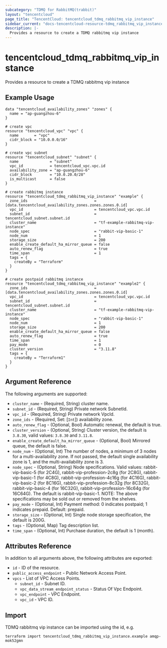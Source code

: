 ```yaml
---
subcategory: "TDMQ for RabbitMQ(trabbit)"
layout: "tencentcloud"
page_title: "TencentCloud: tencentcloud_tdmq_rabbitmq_vip_instance"
sidebar_current: "docs-tencentcloud-resource-tdmq_rabbitmq_vip_instance"
description: |-
  Provides a resource to create a TDMQ rabbitmq vip instance
---
```


# tencentcloud_tdmq_rabbitmq_vip_instance

Provides a resource to create a TDMQ rabbitmq vip instance

## Example Usage

```hcl
data "tencentcloud_availability_zones" "zones" {
  name = "ap-guangzhou-6"
}

# create vpc
resource "tencentcloud_vpc" "vpc" {
  name       = "vpc"
  cidr_block = "10.0.0.0/16"
}

# create vpc subnet
resource "tencentcloud_subnet" "subnet" {
  name              = "subnet"
  vpc_id            = tencentcloud_vpc.vpc.id
  availability_zone = "ap-guangzhou-6"
  cidr_block        = "10.0.20.0/28"
  is_multicast      = false
}

# create rabbitmq instance
resource "tencentcloud_tdmq_rabbitmq_vip_instance" "example" {
  zone_ids                              = [data.tencentcloud_availability_zones.zones.zones.0.id]
  vpc_id                                = tencentcloud_vpc.vpc.id
  subnet_id                             = tencentcloud_subnet.subnet.id
  cluster_name                          = "tf-example-rabbitmq-vip-instance"
  node_spec                             = "rabbit-vip-basic-1"
  node_num                              = 1
  storage_size                          = 200
  enable_create_default_ha_mirror_queue = false
  auto_renew_flag                       = true
  time_span                             = 1
  tags = {
    createBy = "Terraform"
  }
}

# create postpaid rabbitmq instance
resource "tencentcloud_tdmq_rabbitmq_vip_instance" "example2" {
  zone_ids                              = [data.tencentcloud_availability_zones.zones.zones.0.id]
  vpc_id                                = tencentcloud_vpc.vpc.id
  subnet_id                             = tencentcloud_subnet.subnet.id
  cluster_name                          = "tf-example-rabbitmq-vip-instance"
  node_spec                             = "rabbit-vip-basic-1"
  node_num                              = 1
  storage_size                          = 200
  enable_create_default_ha_mirror_queue = false
  auto_renew_flag                       = true
  time_span                             = 1
  pay_mode                              = 0
  cluster_version                       = "3.11.8"
  tags = {
    createBy = "Terraform1"
  }
}
```

## Argument Reference

The following arguments are supported:

* `cluster_name` - (Required, String) cluster name.
* `subnet_id` - (Required, String) Private network SubnetId.
* `vpc_id` - (Required, String) Private network VpcId.
* `zone_ids` - (Required, Set: [`Int`]) availability zone.
* `auto_renew_flag` - (Optional, Bool) Automatic renewal, the default is true.
* `cluster_version` - (Optional, String) Cluster version, the default is `3.8.30`, valid values: `3.8.30` and `3.11.8`.
* `enable_create_default_ha_mirror_queue` - (Optional, Bool) Mirrored queue, the default is false.
* `node_num` - (Optional, Int) The number of nodes, a minimum of 3 nodes for a multi-availability zone. If not passed, the default single availability zone is 1, and the multi-availability zone is 3.
* `node_spec` - (Optional, String) Node specifications. Valid values: rabbit-vip-basic-5 (for 2C4G), rabbit-vip-profession-2c8g (for 2C8G), rabbit-vip-basic-1 (for 4C8G), rabbit-vip-profession-4c16g (for 4C16G), rabbit-vip-basic-2 (for 8C16G), rabbit-vip-profession-8c32g (for 8C32G), rabbit-vip-basic-4 (for 16C32G), rabbit-vip-profession-16c64g (for 16C64G). The default is rabbit-vip-basic-1. NOTE: The above specifications may be sold out or removed from the shelves.
* `pay_mode` - (Optional, Int) Payment method: 0 indicates postpaid; 1 indicates prepaid. Default: prepaid.
* `storage_size` - (Optional, Int) Single node storage specification, the default is 200G.
* `tags` - (Optional, Map) Tag description list.
* `time_span` - (Optional, Int) Purchase duration, the default is 1 (month).

## Attributes Reference

In addition to all arguments above, the following attributes are exported:

* `id` - ID of the resource.
* `public_access_endpoint` - Public Network Access Point.
* `vpcs` - List of VPC Access Points.
  * `subnet_id` - Subnet ID.
  * `vpc_data_stream_endpoint_status` - Status Of Vpc Endpoint.
  * `vpc_endpoint` - VPC Endpoint.
  * `vpc_id` - VPC ID.


## Import

TDMQ rabbitmq vip instance can be imported using the id, e.g.

```
terraform import tencentcloud_tdmq_rabbitmq_vip_instance.example amqp-mok52gmn
```

